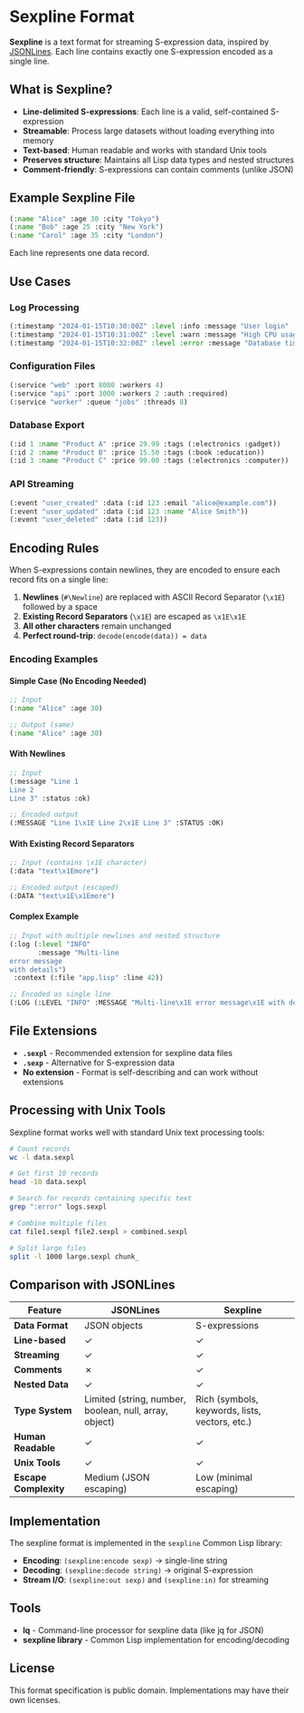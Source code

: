 # Sexpline Format

**Sexpline** is a text format for streaming S-expression data, inspired by [JSONLines](https://jsonlines.org/). Each line contains exactly one S-expression encoded as a single line.

## What is Sexpline?

- **Line-delimited S-expressions**: Each line is a valid, self-contained S-expression
- **Streamable**: Process large datasets without loading everything into memory
- **Text-based**: Human readable and works with standard Unix tools
- **Preserves structure**: Maintains all Lisp data types and nested structures
- **Comment-friendly**: S-expressions can contain comments (unlike JSON)

## Example Sexpline File

```lisp
(:name "Alice" :age 30 :city "Tokyo")
(:name "Bob" :age 25 :city "New York")
(:name "Carol" :age 35 :city "London")
```

Each line represents one data record.

## Use Cases

### Log Processing
```lisp
(:timestamp "2024-01-15T10:30:00Z" :level :info :message "User login" :user-id 123)
(:timestamp "2024-01-15T10:31:00Z" :level :warn :message "High CPU usage" :cpu 85.2)
(:timestamp "2024-01-15T10:32:00Z" :level :error :message "Database timeout" :query "SELECT * FROM users")
```

### Configuration Files
```lisp
(:service "web" :port 8080 :workers 4)
(:service "api" :port 3000 :workers 2 :auth :required)
(:service "worker" :queue "jobs" :threads 8)
```

### Database Export
```lisp
(:id 1 :name "Product A" :price 29.99 :tags (:electronics :gadget))
(:id 2 :name "Product B" :price 15.50 :tags (:book :education))
(:id 3 :name "Product C" :price 99.00 :tags (:electronics :computer))
```

### API Streaming
```lisp
(:event "user_created" :data (:id 123 :email "alice@example.com"))
(:event "user_updated" :data (:id 123 :name "Alice Smith"))
(:event "user_deleted" :data (:id 123))
```

## Encoding Rules

When S-expressions contain newlines, they are encoded to ensure each record fits on a single line:

1. **Newlines** (`#\Newline`) are replaced with ASCII Record Separator (`\x1E`) followed by a space
2. **Existing Record Separators** (`\x1E`) are escaped as `\x1E\x1E`
3. **All other characters** remain unchanged
4. **Perfect round-trip**: `decode(encode(data)) = data`

### Encoding Examples

#### Simple Case (No Encoding Needed)
```lisp
;; Input
(:name "Alice" :age 30)

;; Output (same)
(:name "Alice" :age 30)
```

#### With Newlines
```lisp
;; Input
(:message "Line 1
Line 2
Line 3" :status :ok)

;; Encoded output
(:MESSAGE "Line 1\x1E Line 2\x1E Line 3" :STATUS :OK)
```

#### With Existing Record Separators
```lisp
;; Input (contains \x1E character)
(:data "text\x1Emore")

;; Encoded output (escaped)
(:DATA "text\x1E\x1Emore")
```

#### Complex Example
```lisp
;; Input with multiple newlines and nested structure
(:log (:level "INFO" 
       :message "Multi-line
error message
with details")
 :context (:file "app.lisp" :line 42))

;; Encoded as single line
(:LOG (:LEVEL "INFO" :MESSAGE "Multi-line\x1E error message\x1E with details") :CONTEXT (:FILE "app.lisp" :LINE 42))
```

## File Extensions

- **`.sexpl`** - Recommended extension for sexpline data files
- **`.sexp`** - Alternative for S-expression data
- **No extension** - Format is self-describing and can work without extensions

## Processing with Unix Tools

Sexpline format works well with standard Unix text processing tools:

```bash
# Count records
wc -l data.sexpl

# Get first 10 records  
head -10 data.sexpl

# Search for records containing specific text
grep ":error" logs.sexpl

# Combine multiple files
cat file1.sexpl file2.sexpl > combined.sexpl

# Split large files
split -l 1000 large.sexpl chunk_
```

## Comparison with JSONLines

| Feature | JSONLines | Sexpline |
|---------|-----------|----------|
| **Data Format** | JSON objects | S-expressions |
| **Line-based** | ✓ | ✓ |
| **Streaming** | ✓ | ✓ |
| **Comments** | ✗ | ✓ |
| **Nested Data** | ✓ | ✓ |
| **Type System** | Limited (string, number, boolean, null, array, object) | Rich (symbols, keywords, lists, vectors, etc.) |
| **Human Readable** | ✓ | ✓ |
| **Unix Tools** | ✓ | ✓ |
| **Escape Complexity** | Medium (JSON escaping) | Low (minimal escaping) |

## Implementation

The sexpline format is implemented in the `sexpline` Common Lisp library:

- **Encoding**: `(sexpline:encode sexp)` → single-line string
- **Decoding**: `(sexpline:decode string)` → original S-expression
- **Stream I/O**: `(sexpline:out sexp)` and `(sexpline:in)` for streaming


## Tools

- **lq** - Command-line processor for sexpline data (like jq for JSON)
- **sexpline library** - Common Lisp implementation for encoding/decoding

## License

This format specification is public domain. Implementations may have their own licenses.

